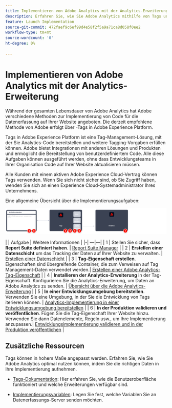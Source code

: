 ```yaml
---
title: Implementieren von Adobe Analytics mit der Analytics-Erweiterung
description: Erfahren Sie, wie Sie Adobe Analytics mithilfe von Tags und der Analytics-Erweiterung implementieren
feature: Launch Implementation
source-git-commit: 472faef9c6ef99d4e58f2f5a9a71ca8d058f0ee2
workflow-type: tm+mt
source-wordcount: '0'
ht-degree: 0%

---
```


# Implementieren von Adobe Analytics mit der Analytics-Erweiterung

Während der gesamten Lebensdauer von Adobe Analytics hat Adobe verschiedene Methoden zur Implementierung von Code für die Datenerfassung auf Ihrer Website angeboten. Die derzeit empfohlene Methode von Adobe erfolgt über -Tags in Adobe Experience Platform.

Tags in Adobe Experience Platform ist eine Tag-Management-Lösung, mit der Sie Analytics-Code bereitstellen und weitere Tagging-Vorgaben erfüllen können. Adobe bietet Integrationen mit anderen Lösungen und Produkten und ermöglicht die Bereitstellung von benutzerdefiniertem Code. Alle diese Aufgaben können ausgeführt werden, ohne dass Entwicklungsteams in Ihrer Organisation Code auf Ihrer Website aktualisieren müssen.

Alle Kunden mit einem aktiven Adobe Experience Cloud-Vertrag können Tags verwenden. Wenn Sie sich nicht sicher sind, ob Sie Zugriff haben, wenden Sie sich an einen Experience Cloud-Systemadministrator Ihres Unternehmens.

Eine allgemeine Übersicht über die Implementierungsaufgaben:

![Adobe Analytics mithilfe des Workflows für die Analytics-Erweiterung](../assets/analytics-extension-annotated.png)

| | Aufgabe | Weitere Informationen | |-| —|—| | 1 | Stellen Sie sicher, dass **Report Suite definiert haben**. | [Report Suite Manager](../../admin/admin/c-manage-report-suites/report-suites-admin.md) | | 2 | **Erstellen einer Datenschicht** um das Tracking der Daten auf Ihrer Website zu verwalten. | [Erstellen einer Datenschicht](../prepare/data-layer.md) | | 3 | **Tag-Eigenschaft erstellen**. Eigenschaften sind übergreifende Container, die zum Verweisen auf Tag Management-Daten verwendet werden.| [Erstellen einer Adobe Analytics-Tag-Eigenschaft](../launch/create-analytics-property.md) | | 4 | **Installieren der Analytics-Erweiterung** in der Tag-Eigenschaft. Konfigurieren Sie die Analytics-Erweiterung, um Daten an Adobe Analytics zu senden. | [Übersicht über die Adobe Analytics-Erweiterung](https://experienceleague.adobe.com/docs/experience-platform/tags/extensions/client/analytics/overview.html?lang=en) | | 5 | **In einer Entwicklungsumgebung bereitstellen**. Verwenden Sie eine Umgebung, in der Sie die Entwicklung von Tags iterieren können. | [Analytics-Implementierung in einer Entwicklungsumgebung bereitstellen](./deploy-dev.md) | | 6 | **In der Produktion validieren und veröffentlichen**. Fügen Sie die Tag-Eigenschaft Ihrer Website hinzu. Verwenden Sie dann Datenelemente, Regeln usw., um Ihre Implementierung anzupassen.| [Entwicklungsimplementierung validieren und in der Produktion veröffentlichen](./validate-publish-prod.md) |

## Zusätzliche Ressourcen

Tags können in hohem Maße angepasst werden. Erfahren Sie, wie Sie Adobe Analytics optimal nutzen können, indem Sie die richtigen Daten in Ihre Implementierung aufnehmen.

- [Tags-Dokumentation](https://experienceleague.adobe.com/docs/experience-platform/tags/home.html?lang=de#): Hier erfahren Sie, wie die Benutzeroberfläche funktioniert und welche Erweiterungen verfügbar sind.

- [Implementierungsvariablen](../vars/overview.md): Legen Sie fest, welche Variablen Sie an Datenerfassungs-Server senden möchten.

